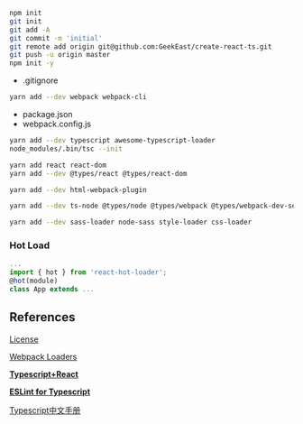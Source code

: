 ```sh
npm init
git init
git add -A
git commit -m 'initial'
git remote add origin git@github.com:GeekEast/create-react-ts.git
git push -u origin master
npm init -y
```
- .gitignore

```sh
yarn add --dev webpack webpack-cli
```
- package.json
- webpack.config.js
```sh
yarn add --dev typescript awesome-typescript-loader
node_modules/.bin/tsc --init
```

```sh
yarn add react react-dom 
yarn add --dev @types/react @types/react-dom
```

```sh
yarn add --dev html-webpack-plugin
```

```sh
yarn add --dev ts-node @types/node @types/webpack @types/webpack-dev-server
```

```sh
yarn add --dev sass-loader node-sass style-loader css-loader
```

### Hot Load
```javascript
...
import { hot } from 'react-hot-loader';
@hot(module)
class App extends ...
```
## References
[License](https://www.jianshu.com/p/86251523e898)

[Webpack Loaders](https://webpack.js.org/loaders/)

[**Typescript+React**](https://www.jianshu.com/p/5b9d330c3740)

[**ESLint for Typescript**](https://zhuanlan.zhihu.com/p/62401626)

[Typescript中文手册](https://typescript.bootcss.com/generics.html)
